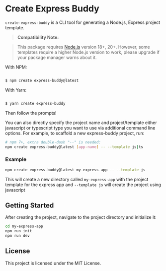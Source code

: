 # Create Express Buddy

`create-express-buddy` is a CLI tool for generating a Node.js, Express project template.

> **Compatibility Note:**

> This package requires [Node.js](https://nodejs.org/en/) version 18+, 20+. However, some templates require a higher Node.js version to work, please upgrade if your package manager warns about it.


With NPM:
```bash

$ npm create express-buddy@latest

```


With Yarn:


```bash

$ yarn create express-buddy

```

<!-- 
With PNPM:


```bash

$ pnpm create express-buddy

```


With Bun:


```bash

$ bun create express-buddy

```
 -->

Then follow the prompts!


You can also directly specify the project name and project/template either javascript or typescript type you want to use via additional command line options. For example, to scaffold a new express-buddy project, run:


```bash
# npm 7+, extra double-dash "--" is needed:
npm create express-buddy@latest [app-name] -- --template js|ts
```


### Example

```bash
npm create express-buddy@latest my-express-app -- --template js
```

This will create a new directory called `my-express-app` with the project template for the express app and `--template js` will create the project using javascript

## Getting Started

After creating the project, navigate to the project directory and initialize it:

```bash
cd my-express-app
npm run init
npm run dev
```

## License

This project is licensed under the MIT License.